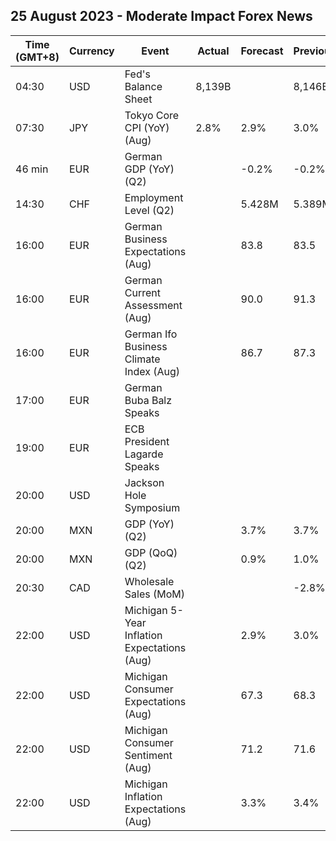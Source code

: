 ## 25 August 2023 - Moderate Impact Forex News

| Time (GMT+8) | Currency | Event | Actual | Forecast | Previous |
|------|----------|-------|--------|----------|----------|
| 04:30 | USD | Fed's Balance Sheet | 8,139B |  | 8,146B |
| 07:30 | JPY | Tokyo Core CPI (YoY) (Aug) | 2.8% | 2.9% | 3.0% |
| 46 min | EUR | German GDP (YoY) (Q2) |  | -0.2% | -0.2% |
| 14:30 | CHF | Employment Level (Q2) |  | 5.428M | 5.389M |
| 16:00 | EUR | German Business Expectations (Aug) |  | 83.8 | 83.5 |
| 16:00 | EUR | German Current Assessment (Aug) |  | 90.0 | 91.3 |
| 16:00 | EUR | German Ifo Business Climate Index (Aug) |  | 86.7 | 87.3 |
| 17:00 | EUR | German Buba Balz Speaks |  |  |  |
| 19:00 | EUR | ECB President Lagarde Speaks |  |  |  |
| 20:00 | USD | Jackson Hole Symposium |  |  |  |
| 20:00 | MXN | GDP (YoY) (Q2) |  | 3.7% | 3.7% |
| 20:00 | MXN | GDP (QoQ) (Q2) |  | 0.9% | 1.0% |
| 20:30 | CAD | Wholesale Sales (MoM) |  |  | -2.8% |
| 22:00 | USD | Michigan 5-Year Inflation Expectations (Aug) |  | 2.9% | 3.0% |
| 22:00 | USD | Michigan Consumer Expectations (Aug) |  | 67.3 | 68.3 |
| 22:00 | USD | Michigan Consumer Sentiment (Aug) |  | 71.2 | 71.6 |
| 22:00 | USD | Michigan Inflation Expectations (Aug) |  | 3.3% | 3.4% |
